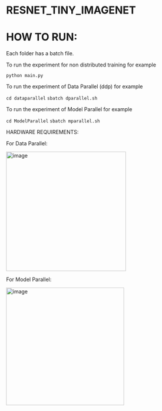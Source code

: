 # RESNET_TINY_IMAGENET

# HOW TO RUN:

Each folder has a batch file.

To run the experiment for non distributed training for example

`python main.py`

To run the experiment of Data Parallel (ddp) for example

` cd dataparallel `
` sbatch dparallel.sh `

To run the experiment of Model Parallel for example

` cd ModelParallel `
`sbatch mparallel.sh`


HARDWARE REQUIREMENTS:

For Data Parallel:

<img width="325" alt="image" src="https://user-images.githubusercontent.com/46345142/168456772-5874f18e-3110-4c6c-bacb-cdefe3f7afee.png">


For Model Parallel:

<img width="320" alt="image" src="https://user-images.githubusercontent.com/46345142/168456753-1b5ea1cf-174a-48ac-bf61-f44b1b53a21e.png">

